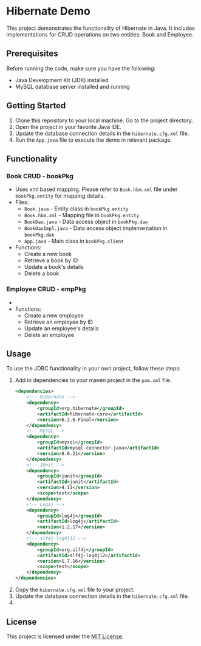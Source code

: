 # Hibernate Demo

This project demonstrates the functionality of Hibernate in Java. It includes implementations for CRUD operations on two entities: Book and Employee.

## Prerequisites

Before running the code, make sure you have the following:

- Java Development Kit (JDK) installed
- MySQL database server installed and running

## Getting Started

1. Clone this repository to your local machine. Go to the project directory.
2. Open the project in your favorite Java IDE.
3. Update the database connection details in the `hibernate.cfg.xml` file.
4. Run the `App.java` file to execute the demo in relevant package.

## Functionality

### Book CRUD - bookPkg

- Uses xml based mapping. Please refer to `Book.hbm.xml` file under `bookPkg.entity` for mapping details.
- Files:
  - `Book.java` - Entity class in `bookPkg.entity`
  - `Book.hbm.xml` - Mapping file in `bookPkg.entity`
  - `BookDao.java` - Data access object in `bookPkg.dao`
  - `BookDaoImpl.java` - Data access object implementation in `bookPkg.dao`
  - `App.java` - Main class in `bookPkg.client`
- Functions:
  - Create a new book
  - Retrieve a book by ID
  - Update a book's details
  - Delete a book

### Employee CRUD - empPkg

-
- Functions:
  - Create a new employee
  - Retrieve an employee by ID
  - Update an employee's details
  - Delete an employee

## Usage

To use the JDBC functionality in your own project, follow these steps:

1. Add in dependencies to your maven project in the `pom.xml` file.
    ```xml
    <dependencies>
        <!-- Hibernate -->
        <dependency>
            <groupId>org.hibernate</groupId>
            <artifactId>hibernate-core</artifactId>
            <version>6.2.0.Final</version>
        </dependency>
        <!-- MySQL -->
        <dependency>
            <groupId>mysql</groupId>
            <artifactId>mysql-connector-java</artifactId>
            <version>8.0.21</version>
        </dependency>
        <!-- JUnit -->
        <dependency>
            <groupId>junit</groupId>
            <artifactId>junit</artifactId>
            <version>4.11</version>
            <scope>test</scope>
        </dependency>
        <!-- Log4j -->
        <dependency>
            <groupId>log4j</groupId>
            <artifactId>log4j</artifactId>
            <version>1.2.17</version>
        </dependency>
        <!-- slf4j-log4j12 -->
        <dependency>
            <groupId>org.slf4j</groupId>
            <artifactId>slf4j-log4j12</artifactId>
            <version>1.7.16</version>
            <scope>test</scope>
        </dependency>
    </dependencies>
    ```
2. Copy the `hibernate.cfg.xml` file to your project.
3. Update the database connection details in the `hibernate.cfg.xml` file.
4.


## License

This project is licensed under the [MIT License](LICENSE).